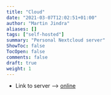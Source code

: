 ```yaml
---
title: "Cloud"
date: "2021-03-07T12:02:51+01:00"
author: "Martin Jindra"
aliases: []
tags: ["self-hosted"]
summary: "Personal Nextcloud server"
ShowToc: false
TocOpen: false
comments: false
draft: true
weight: 1
---
```


+ Link to server --> [online](https://lxcloud.mjindra.eu)
